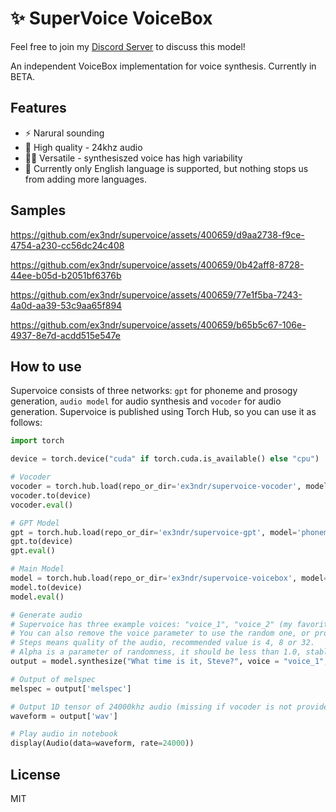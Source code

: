 # ✨ SuperVoice VoiceBox
Feel free to join my [Discord Server](https://discord.gg/DK8b9AUGRa) to discuss this model!

An independent VoiceBox implementation for voice synthesis. Currently in BETA.

## Features

* ⚡️ Narural sounding
* 🎤 High quality - 24khz audio
* 🤹‍♂️ Versatile - synthesiszed voice has high variability
* 📕 Currently only English language is supported, but nothing stops us from adding more languages.

## Samples

https://github.com/ex3ndr/supervoice/assets/400659/d9aa2738-f9ce-4754-a230-cc56dc24c408

https://github.com/ex3ndr/supervoice/assets/400659/0b42aff8-8728-44ee-b05d-b2051bf6376b

https://github.com/ex3ndr/supervoice/assets/400659/77e1f5ba-7243-4a0d-aa39-53c9aa65f894

https://github.com/ex3ndr/supervoice/assets/400659/b65b5c67-106e-4937-8e7d-acdd515e547e

## How to use

Supervoice consists of three networks: `gpt` for phoneme and prosogy generation, `audio model` for audio synthesis and `vocoder` for audio generation. Supervoice is published using Torch Hub, so you can use it as follows:

```python
import torch

device = torch.device("cuda" if torch.cuda.is_available() else "cpu")

# Vocoder
vocoder = torch.hub.load(repo_or_dir='ex3ndr/supervoice-vocoder', model='bigvsan')
vocoder.to(device)
vocoder.eval()

# GPT Model
gpt = torch.hub.load(repo_or_dir='ex3ndr/supervoice-gpt', model='phonemizer')
gpt.to(device)
gpt.eval()

# Main Model
model = torch.hub.load(repo_or_dir='ex3ndr/supervoice-voicebox', model='phonemizer', gpt=gpt, vocoder=vocoder)
model.to(device)
model.eval()

# Generate audio
# Supervoice has three example voices: "voice_1", "voice_2" (my favorite), "voice_3"
# You can also remove the voice parameter to use the random one, or provide your own, but you need a TextGrid alignment for that.
# Steps means quality of the audio, recommended value is 4, 8 or 32.
# Alpha is a parameter of randomness, it should be less than 1.0, stable synthesis with small variaons is 0.1, 0.3 is a good value for more expressive synthesis, 0.5 is a maximum recommended value.
output = model.synthesize("What time is it, Steve?", voice = "voice_1", steps = 8, alpha = 0.1)

# Output of melspec
melspec = output['melspec']

# Output 1D tensor of 24000khz audio (missing if vocoder is not provided)
waveform = output['wav']

# Play audio in notebook
display(Audio(data=waveform, rate=24000))

```

## License

MIT
